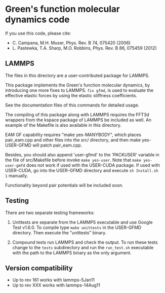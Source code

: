 Green's function molecular dynamics code
========================================

If you use this code, please cite:

- C. Campana, M.H. Muser, Phys. Rev. B 74, 075420 (2006)
- L. Pastewka, T.A. Sharp, M.O. Robbins, Phys. Rev. B 86, 075459 (2012)

LAMMPS
------

The files in this directory are a user-contributed package for LAMMPS.

This package implements the Green's function molecular dynamics, by
introducing one more fixes to LAMMPS. `fix gfmd`, is used to evaluate the
 effective elastic forces by using the elastic stiffness coefficients.

See the documentation files of this commands for detailed usage.

The compiling of this package along with LAMMPS requires the FFT3d wrappers
from the kspace package of LAMMPS be included as well. 
An example of the Makefile is also available in this directory.

EAM GF capability requires "make yes-MANYBODY", which places 
pair_eam.cpp and other files into the src/ directory, and then 
make yes-USER-GFMD will patch pair_eam.cpp.

Besides, you should also append 'user-gfmd' to the 'PACKUSER' variable
in the file of src/Makefile before invoke `make yes-user`. Note that
`make yes-user-gmfd` does not work if used with the USER-CUDA package.
If used with USER-CUDA, go into the USER-GFMD directory and execute
`sh Install.sh 1` manually.

Functionality beyond pair potentials will be included soon.

Testing
-------

There are two separate testing frameworks:

1. Unittests are separate from the LAMMPS executable and use Google Test
   v1.6.0. To compile type `make unittests` in the USER-GFMD directory. Then
   execute the "unittests" binary.

2. Compound tests run LAMMPS and check the output. To run these tests
   change to the `tests` subdirectory and run the `run_test.sh` executable with
   the path to the LAMMPS binary as the only argument.

Version compatibility
---------------------

- Up to rev 161 works with lammps-5Jan11
- Up to rev XXX works with lammps-14Aug11

